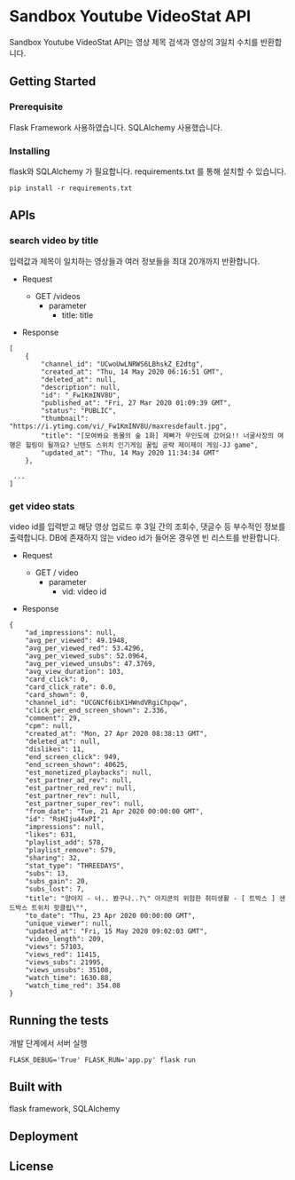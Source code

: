 # Sandbox Youtube VideoStat API
Sandbox Youtube VideoStat API는 영상 제목 검색과 영상의 3일치 수치를 반환합니다.

## Getting Started

### Prerequisite
Flask Framework 사용하였습니다. SQLAlchemy 사용했습니다.

### Installing
flask와 SQLAlchemy 가 필요합니다. requirements.txt 를 통해 설치할 수 있습니다.
```
pip install -r requirements.txt
```

## APIs

### search video by title

입력값과 제목이 일치하는 영상들과 여러 정보들을 최대 20개까지 반환합니다.

- Request
	- GET /videos
		- parameter
			- title: title

- Response
```
[
    {
        "channel_id": "UCwoUwLNRWS6LBhskZ_E2dtg",
        "created_at": "Thu, 14 May 2020 06:16:51 GMT",
        "deleted_at": null,
        "description": null,
        "id": "_Fw1KmINV8U",
        "published_at": "Fri, 27 Mar 2020 01:09:39 GMT",
        "status": "PUBLIC",
        "thumbnail": "https://i.ytimg.com/vi/_Fw1KmINV8U/maxresdefault.jpg",
        "title": "[모여봐요 동물의 숲 1화] 제빠가 무인도에 갔어요!! 너굴사장의 여행은 힐링이 될까요? 닌텐도 스위치 인기게임 꿀팁 공략 제이제이 게임-JJ game",
        "updated_at": "Thu, 14 May 2020 11:34:34 GMT"
    },

 ...
]
```

### get video stats

video id를 입력받고 해당 영상 업로드 후 3일 간의 조회수, 댓글수 등 부수적인 정보를 출력합니다. DB에 존재하지 않는 video id가 들어온 경우엔 빈 리스트를 반환합니다.

- Request
	- GET / video
		- parameter
			- vid: video id

- Response
```
{
    "ad_impressions": null,
    "avg_per_viewed": 49.1948,
    "avg_per_viewed_red": 53.4296,
    "avg_per_viewed_subs": 52.0964,
    "avg_per_viewed_unsubs": 47.3769,
    "avg_view_duration": 103,
    "card_click": 0,
    "card_click_rate": 0.0,
    "card_shown": 0,
    "channel_id": "UCGNCf6ibX1HWndVRgiChpqw",
    "click_per_end_screen_shown": 2.336,
    "comment": 29,
    "cpm": null,
    "created_at": "Mon, 27 Apr 2020 08:38:13 GMT",
    "deleted_at": null,
    "dislikes": 11,
    "end_screen_click": 949,
    "end_screen_shown": 40625,
    "est_monetized_playbacks": null,
    "est_partner_ad_rev": null,
    "est_partner_red_rev": null,
    "est_partner_rev": null,
    "est_partner_super_rev": null,
    "from_date": "Tue, 21 Apr 2020 00:00:00 GMT",
    "id": "RsHIju44xPI",
    "impressions": null,
    "likes": 631,
    "playlist_add": 578,
    "playlist_remove": 579,
    "sharing": 32,
    "stat_type": "THREEDAYS",
    "subs": 13,
    "subs_gain": 20,
    "subs_lost": 7,
    "title": "양아지 - 너.. 봤구나..?\" 아지쿤의 위험한 취미생활 - [ 트박스 ] 샌드박스 트위치 핫클립\"",
    "to_date": "Thu, 23 Apr 2020 00:00:00 GMT",
    "unique_viewer": null,
    "updated_at": "Fri, 15 May 2020 09:02:03 GMT",
    "video_length": 209,
    "views": 57103,
    "views_red": 11415,
    "views_subs": 21995,
    "views_unsubs": 35108,
    "watch_time": 1630.88,
    "watch_time_red": 354.08
}
```

## Running the tests

개발 단계에서 서버 실행

```
FLASK_DEBUG='True' FLASK_RUN='app.py' flask run
```

## Built with
flask framework, SQLAlchemy
 
## Deployment

## License
